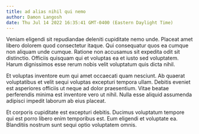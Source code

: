 ```yaml
---
title: ad alias nihil qui nemo
author: Damon Langosh
date: Thu Jul 14 2022 16:35:41 GMT-0400 (Eastern Daylight Time)
---
```

Veniam eligendi sit repudiandae deleniti cupiditate nemo unde. Placeat amet libero dolorem quod consectetur itaque. Qui consequatur quos ea cumque non aliquam unde cumque. Ratione non accusamus sit expedita odit sit distinctio. Officiis quisquam qui et voluptas ea et iusto sed voluptatem. Harum dignissimos esse rerum nobis velit voluptatum quis dicta nihil.

 Et voluptas inventore eum qui amet occaecati quam nesciunt. Ab quaerat voluptatibus et velit sequi voluptas excepturi tempora ullam. Debitis eveniet est asperiores officiis ut neque ad dolor praesentium. Vitae beatae perferendis minima est inventore vero ut nihil. Nulla esse aliquid assumenda adipisci impedit laborum ab eius placeat.

 Et corporis cupiditate est excepturi debitis. Ducimus voluptatum tempore qui est porro libero enim temporibus est. Eum eligendi et voluptate ea. Blanditiis nostrum sunt sequi optio voluptatem omnis.